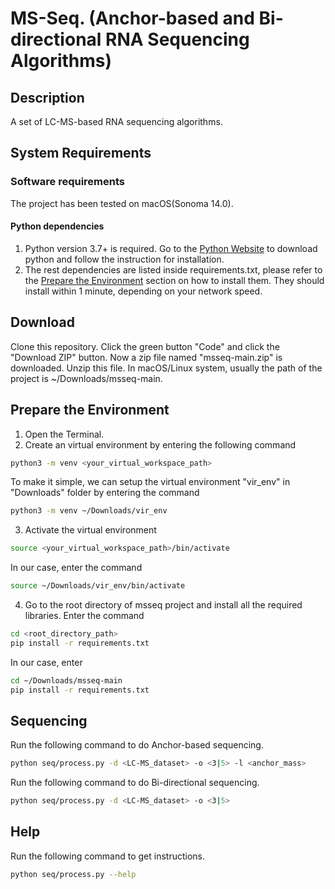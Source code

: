 # MS-Seq. (Anchor-based and Bi-directional RNA Sequencing Algorithms)

## Description
A set of LC-MS-based RNA sequencing algorithms.

## System Requirements

### Software requirements
The project has been tested on macOS(Sonoma 14.0).

#### Python dependencies
1. Python version 3.7+ is required. Go to the [Python Website]( https://www.python.org/downloads/) to download python and follow the instruction for installation.
2. The rest dependencies are listed inside requirements.txt, please refer to the [Prepare the Environment](#prepare-the-environment) section on how to install them. They should install within 1 minute, depending on your network speed.

## Download
Clone this repository. Click the green button "Code" and click the "Download ZIP" button. Now a zip file named "msseq-main.zip" is downloaded. Unzip this file. In macOS/Linux system, usually the path of the project is ~/Downloads/msseq-main. 

## Prepare the Environment 
1. Open the Terminal.
2. Create an virtual environment by entering the following command
```Bash
python3 -m venv <your_virtual_workspace_path>
```
To make it simple, we can setup the virtual environment "vir_env" in "Downloads" folder by entering the command
```Bash
python3 -m venv ~/Downloads/vir_env
```
3. Activate the virtual environment
```Bash
source <your_virtual_workspace_path>/bin/activate
```
In our case, enter the command
```Bash
source ~/Downloads/vir_env/bin/activate
```
4. Go to the root directory of msseq project and install all the required libraries. Enter the command
```Bash
cd <root_directory_path>
pip install -r requirements.txt
```
In our case, enter
```Bash
cd ~/Downloads/msseq-main
pip install -r requirements.txt
```

## Sequencing
Run the following command to do Anchor-based sequencing.
```Bash
python seq/process.py -d <LC-MS_dataset> -o <3|5> -l <anchor_mass>
```
Run the following command to do Bi-directional sequencing.
```Bash
python seq/process.py -d <LC-MS_dataset> -o <3|5>
```

## Help
Run the following command to get instructions.
```Bash
python seq/process.py --help
```


